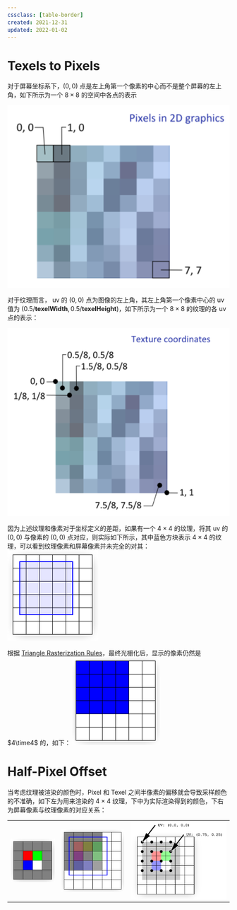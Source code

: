 ```yaml
---
cssclass: [table-border]
created: 2021-12-31
updated: 2022-01-02
---
```


# Texels to Pixels

对于屏幕坐标系下，$(0,0)$ 点是左上角第一个像素的中心而不是整个屏幕的左上角，如下所示为一个 $8\times 8$ 的空间中各点的表示

![|300](assets/Computer%20Graphics%20-%20Half-Pixel%20Offset/Untitled.png)

对于纹理而言， uv 的 $(0,0)$ 点为图像的左上角，其左上角第一个像素中心的 uv 值为 $(0.5/\mathbf{texelWidth}, 0.5/\mathbf{texelHeight})$，如下所示为一个 $8 \times 8$ 的纹理的各 uv 点的表示：

![|300](assets/Computer%20Graphics%20-%20Half-Pixel%20Offset/Untitled%201.png)

因为上述纹理和像素对于坐标定义的差距，如果有一个 $4 \times 4$ 的纹理，将其 uv 的 $(0,0)$ 与像素的 $(0,0)$ 点对应，则实际如下所示，其中蓝色方块表示 $4 \times 4$ 的纹理，可以看到纹理像素和屏幕像素并未完全的对其：
![|300](assets/Computer%20Graphics%20-%20Half-Pixel%20Offset/Untitled%202.png)

根据 [Triangle Rasterization Rules](Computer%20Graphics%20-%20Triangle%20Rasterization%20Rules.md)，最终光栅化后，显示的像素仍然是 $4\time4$ 的，如下：
![|300](assets/Computer%20Graphics%20-%20Half-Pixel%20Offset/Untitled%203.png)

# Half-Pixel Offset

当考虑纹理被渲染的颜色时，Pixel 和 Texel 之间半像素的偏移就会导致采样颜色的不准确，如下左为用来渲染的 $4 \times 4$ 纹理，下中为实际渲染得到的颜色，下右为屏幕像素与纹理像素的对应关系：

|                                                                            |                                                                            |                                                                            |
| -------------------------------------------------------------------------- | -------------------------------------------------------------------------- | -------------------------------------------------------------------------- |
| ![纹理渲染](assets/Computer%20Graphics%20-%20Half-Pixel%20Offset/Untitled%204.png) | ![渲染结果](assets/Computer%20Graphics%20-%20Half-Pixel%20Offset/Untitled%205.png) | ![屏幕像素与纹理像素](assets/Computer%20Graphics%20-%20Half-Pixel%20Offset/Untitled%206.png) |